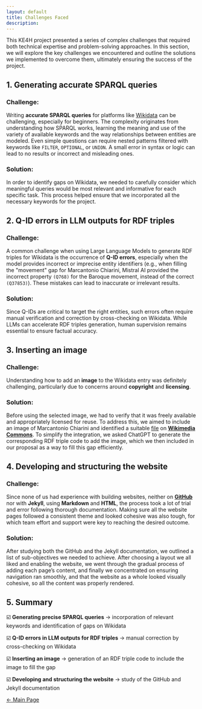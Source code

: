```yaml
---
layout: default
title: Challenges Faced 
description:
---
```


This KE4H project presented a series of complex challenges that required both technical expertise and problem-solving approaches. In this section, we will explore the key challenges we encountered and outline the solutions we implemented to overcome them, ultimately ensuring the success of the project. 

## 1. Generating accurate SPARQL queries

### Challenge:
Writing **accurate SPARQL queries** for platforms like <a href="https://www.wikidata.org/wiki/Wikidata:Main_Page" target="_blank">Wikidata</a> can be challenging, especially for beginners. The complexity originates from understanding how SPARQL works, learning the meaning and use of the variety of available keywords and the way relationships between entities are modeled. Even simple questions can require nested patterns filtered with keywords like <code class="language-plaintext highlighter-rouge">FILTER</code>, <code class="language-plaintext highlighter-rouge">OPTIONAL</code>, or <code class="language-plaintext highlighter-rouge">UNION</code>. A small error in syntax or logic can lead to no results or incorrect and misleading ones.

### Solution:
In order to identify gaps on Wikidata, we needed to carefully consider which meaningful queries would be most relevant and informative for each specific task. This process helped ensure that we incorporated all the necessary keywords for the project. 

## 2. Q-ID errors in LLM outputs for RDF triples

### Challenge:
A common challenge when using Large Language Models to generate RDF triples for Wikidata is the occurrence of **Q-ID errors**, especially when the model provides incorrect or imprecise entity identifiers (e.g., when filling the "movement" gap for Marcantonio Chiarini, Mistral AI provided the incorrect property <code class="language-plaintext highlighter-rouge">(Q768)</code> for the Baroque movement, instead of the correct <code class="language-plaintext highlighter-rouge">(Q37853)</code>). These mistakes can lead to inaccurate or irrelevant results. 

### Solution:
Since Q-IDs are critical to target the right entities, such errors often require manual verification and correction by cross-checking on Wikidata. While LLMs can accelerate RDF triples generation, human supervision remains essential to ensure factual accuracy.

## 3. Inserting an image 

### Challenge:
Understanding how to add an **image** to the Wikidata entry was definitely challenging, particularly due to concerns around **copyright** and **licensing**. 

### Solution:
Before using the selected image, we had to verify that it was freely available and appropriately licensed for reuse. To address this, we aimed to include an image of Marcantonio Chiarini and identified a suitable <a href="https://upload.wikimedia.org/wikipedia/commons/thumb/9/90/Ritratto_di_Marcantonio_Chiarini_%28bulino%29.jpg/640px-Ritratto_di_Marcantonio_Chiarini_%28bulino%29.jpg" target="_blank">file</a> on <a href="https://commons.wikimedia.org/wiki/Main_Page" target="_blank">**Wikimedia Commons**</a>. To simplify the integration, we asked ChatGPT to generate the corresponding RDF triple code to add the image, which we then included in our proposal as a way to fill this gap efficiently. 

## 4. Developing and structuring the website 

### Challenge:
Since none of us had experience with building websites, neither on <a href="https://github.com/" target="_blank">**GitHub**</a> nor with **Jekyll**, using **Markdown** and **HTML**, the process took a lot of trial and error following thorough documentation. Making sure all the website pages followed a consistent theme and looked cohesive was also tough, for which team effort and support were key to reaching the desired outcome. 

### Solution:
After studying both the GitHub and the Jekyll documentation, we outlined a list of sub-objectives we needed to achieve. After choosing a layout we all liked and enabling the website, we went through the gradual process of adding each page’s content, and finally we concentrated on ensuring navigation ran smoothly, and that the website as a whole looked visually cohesive, so all the content was properly rendered.

## 5. Summary 

<p>☑️ <strong>Generating precise SPARQL queries</strong> → incorporation of relevant keywords and identification of gaps on Wikidata</p>
<p>☑️ <strong>Q-ID errors in LLM outputs for RDF triples</strong> → manual correction by cross-checking on Wikidata</p>
<p>☑️ <strong>Inserting an image</strong> → generation of an RDF triple code to include the image to fill the gap</p>
<p>☑️ <strong>Developing and structuring the website</strong> → study of the GitHub and Jekyll documentation</p>

[← Main Page](./)
